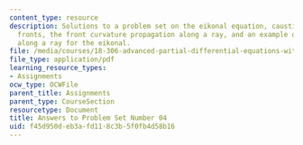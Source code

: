 ```yaml
---
content_type: resource
description: Solutions to a problem set on the eikonal equation, caustics and wave
  fronts, the front curvature propagation along a ray, and an example of a singularity
  along a ray for the eikonal.
file: /media/courses/18-306-advanced-partial-differential-equations-with-applications-fall-2009/f45d950deb3afd118c3b5f0fb4d58b16_MIT18_306f09_sol_pset_04_09.pdf
file_type: application/pdf
learning_resource_types:
- Assignments
ocw_type: OCWFile
parent_title: Assignments
parent_type: CourseSection
resourcetype: Document
title: Answers to Problem Set Number 04
uid: f45d950d-eb3a-fd11-8c3b-5f0fb4d58b16
---
```

